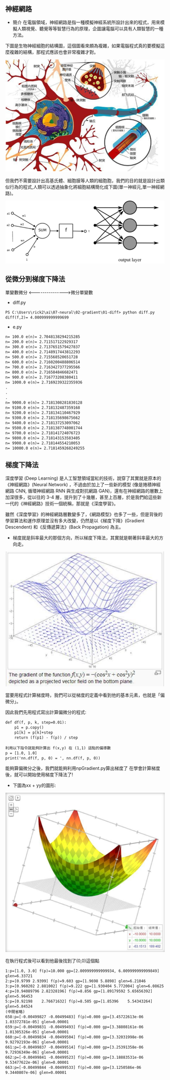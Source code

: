 ## 神經網路
* 簡介
在電腦領域，神經網路是指一種模擬神經系統所設計出來的程式，用來模擬人類視覺、聽覺等等智慧行為的原理，企圖讓電腦可以具有人類智慧的一種方法。 

下圖是生物神經細胞的結構圖，這個圖看來頗為複雜，如果電腦程式真的要模擬這麼複雜的結構，那程式應該也會非常複雜才對。

![Pic](https://github.com/hung890202/ai110b/blob/master/note/%E5%9C%96%E7%89%87/神經網路.jpg)

但我們不需要設計出高基氏體、細胞膜等人類的細胞胞，我們的目的就是設計出類似行為的程式,人類可以透過抽象化將細胞結構簡化成下圖(單一神經元,單一神經網路)。

![Pic](https://github.com/brian891005/ai109b/blob/main/Note/%E5%9C%96%E7%89%87/電腦神經網路.jpg)

## 從微分到梯度下降法
單變數微分 <--------------->微分單變數

* diff.py
```
PS C:\Users\rick2\ai\07-neural\02-gradient\01-diff> python diff.py
diff(f,2)= 4.000999999999699

```

* e.py
```
n= 100.0 e(n)= 2.7048138294215285
n= 200.0 e(n)= 2.711517122929317 
n= 300.0 e(n)= 2.7137651579427837
n= 400.0 e(n)= 2.7148917443812293
n= 500.0 e(n)= 2.715568520651728 
n= 600.0 e(n)= 2.7160200488806514
n= 700.0 e(n)= 2.7163427377295566
n= 800.0 e(n)= 2.716584846682471
n= 900.0 e(n)= 2.716773208380411
n= 1000.0 e(n)= 2.7169239322355936
.
.
.
n= 9000.0 e(n)= 2.7181308281830128
n= 9100.0 e(n)= 2.718132487359168
n= 9200.0 e(n)= 2.718134110467929
n= 9300.0 e(n)= 2.718135698675662
n= 9400.0 e(n)= 2.718137253097062
n= 9500.0 e(n)= 2.7181387748001744
n= 9700.0 e(n)= 2.718141724076723
n= 9800.0 e(n)= 2.718143153583405
n= 9900.0 e(n)= 2.718144554210053
n= 10000.0 e(n)= 2.7181459268249255

```

## 梯度下降法
深度學習 (Deep Learning) 是人工智慧領域當紅的技術，說穿了其實就是原本的《神經網路》(Neural Network) ，不過由於加上了一些新的模型 (像是捲積神經網路 CNN, 循環神經網路 RNN 與生成對抗網路 GAN)，還有在神經網路的層數上加深很多，從以往的 3-4 層，提升到了十幾層，甚至上百層，於是我們給這些新一代的《神經網路》技術一個統稱，那就是《深度學習》。 

雖然《深度學習》的神經網路層數變多了，《網路模型》也多了一些，但是背後的學習算法和運作原理並沒有多大改變，仍然是以《梯度下降》(Gradient Descendent) 和《反傳遞算法》(Back Propagation) 為主。

* 梯度就是斜率最大的那個方向，所以梯度下降法，其實就是朝著斜率最大的方向走。

![Pic](https://github.com/hung890202/ai110b/blob/master/note/%E5%9C%96%E7%89%87/梯度下降法.jpg)

當要用程式計算梯度時，我們可以從梯度的定義中看到他的基本元素，也就是「偏微分」。

因此我們先用程式寫出計算偏微分的程式:

```
def df(f, p, k, step=0.01):
    p1 = p.copy()
    p1[k] = p[k]+step
    return (f(p1) - f(p)) / step
 
利用以下指令就能夠計算出 f(x,y) 在 (1,1) 這點的偏導數
p = [1.0, 1.0]
print('nn.df(f, p, 0) = ', nn.df(f, p, 0))	
```

能夠算偏微分之後，我們就能夠利用npGradient.py算出梯度了 在學會計算梯度後，就可以開始使用梯度下降法了!

* 下圖為xx + yy的圖形:

![Pic](https://github.com/hung890202/ai110b/blob/master/note/%E5%9C%96%E7%89%87/xx+yy.jpg)

在執行程式後可以看到他最後找到了(0,0)這個點

```
1:p=[1.0, 3.0] f(p)=10.000 gp=[2.009999999999934, 6.009999999999849] glen=6.33721
2:p=[0.9799 2.9399] f(p)=9.603 gp=[1.9698 5.8898] glen=6.21046
3:p=[0.960202 2.881002] f(p)=9.222 gp=[1.930404 5.772004] glen=6.08625
4:p=[0.94089796 2.82328196] f(p)=8.856 gp=[1.89179592 5.65656392] glen=5.96453
5:p=[0.92198    2.76671632] f(p)=8.505 gp=[1.85396    5.54343264] glen=5.84524
(中間省略)
658:p=[-0.00499827 -0.00499483] f(p)=0.000 gp=[3.45722613e-06 1.03372781e-05] glen=0.00001
659:p=[-0.00499831 -0.00499493] f(p)=0.000 gp=[3.38808161e-06 1.01305326e-05] glen=0.00001
660:p=[-0.00499834 -0.00499504] f(p)=0.000 gp=[3.32031998e-06 9.92792193e-06] glen=0.00001
661:p=[-0.00499837 -0.00499514] f(p)=0.000 gp=[3.25391358e-06 9.72936349e-06] glen=0.00001
662:p=[-0.00499841 -0.00499523] f(p)=0.000 gp=[3.18883531e-06 9.53477622e-06] glen=0.00001
663:p=[-0.00499844 -0.00499533] f(p)=0.000 gp=[3.1250586e-06 9.3440807e-06] glen=0.00001
```